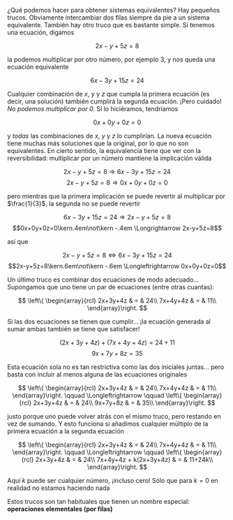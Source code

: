 ¿Qué podemos hacer para obtener sistemas equivalentes? Hay pequeños trucos. Obviamente intercambiar dos filas siempre da pie a un sistema equivalente. También hay otro truco que es bastante simple. Si tenemos una ecuación, digamos

$$2x-y+5z=8$$

la podemos multiplicar por otro número, por ejemplo $3$, y nos queda una ecuación equivalente

$$6x-3y+15z=24$$

Cualquier combinación de $x$, $y$ y $z$ que cumpla la primera ecuación (es decir, una solución) también cumplirá la segunda ecuación. ¡Pero cuidado! _No podemos multiplicar por $0$_. Si lo hiciéramos, tendríamos

$$0x+0y+0z=0$$

y _todas_ las combinaciones de $x$, $y$ y $z$ lo cumplirían. La nueva ecuación tiene muchas más soluciones que la original, por lo que no son equivalentes. En cierto sentido, la equivalencia tiene que ver con la reversibilidad: multiplicar por un número mantiene la implicación válida

$$2x-y+5z=8\Longrightarrow 6x-3y+15z=24$$
$$2x-y+5z=8\Longrightarrow 0x+0y+0z=0$$

pero mientras que la primera implicación se puede revertir al multiplicar por $\frac{1}{3}$, la segunda no se puede revertir

$$6x-3y+15z=24\Longrightarrow 2x-y+5z=8$$
$$0x+0y+0z=0\kern.4em\not\kern -.4em \Longrightarrow 2x-y+5z=8$$

así que

$$2x-y+5z=8\Longleftrightarrow 6x-3y+15z=24$$
$$2x-y+5z=8\kern.6em\not\kern -.6em \Longleftrightarrow 0x+0y+0z=0$$

Un último truco es combinar dos ecuaciones de modo adecuado... Supongamos que uno tiene un par de ecuaciones (entre otras cuantas):

$$
\left\{
\begin{array}{rcl}
2x+3y+4z & = & 24\\
7x+4y+4z & = & 11\\
\end{array}\right.
$$

Si las dos ecuaciones se tienen que cumplir... ¡la ecuación generada al sumar ambas también se tiene que satisfacer!

$$(2x+3y+4z)+(7x+4y+4z)=24+11$$
$$9x+7y+8z=35$$

Esta ecuación sola no es tan restrictiva como las dos iniciales juntas... pero basta con incluir al menos alguna de las ecuaciones originales

$$
\left\{
\begin{array}{rcl}
2x+3y+4z & = & 24\\
7x+4y+4z & = & 11\\
\end{array}\right.
\qquad \Longleftrightarrow \qquad
\left\{
\begin{array}{rcl}
2x+3y+4z & = & 24\\
9x+7y+8z & = & 35\\
\end{array}\right.
$$

justo porque uno puede volver atrás con el mismo truco, pero restando en vez de sumando. Y esto funciona si añadimos cualquier múltiplo de la primera ecuación a la segunda ecuación

$$
\left\{
\begin{array}{rcl}
2x+3y+4z & = & 24\\
7x+4y+4z & = & 11\\
\end{array}\right.
\qquad \Longleftrightarrow \qquad
\left\{
\begin{array}{rcl}
2x+3y+4z & = & 24\\
7x+4y+4z + k(2x+3y+4z) & = & 11+24k\\
\end{array}\right.
$$

Aquí $k$ puede ser cualquier número, ¡incluso cero! Sólo que para  $k=0$ en realidad no estamos haciendo nada

Estos trucos son tan habituales que tienen un nombre especial: **operaciones elementales (por filas)**